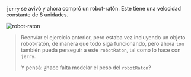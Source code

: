 `jerry` se avivó y ahora compró un robot-ratón. Este tiene una velocidad constante de 8 unidades. 

![robot-raton](https://s-media-cache-ak0.pinimg.com/236x/1f/13/17/1f1317e6a5887547544c0f1c721d1fa8.jpg)

> Reenvíar el ejercicio anterior, pero estaba vez incluyendo un objeto robot-ratón, de manera que todo siga funcionando, pero ahora `tom` también pueda perseguir a este `robotRaton`, tal como lo hace con `jerry`. 
> 
> Y pensá: ¿hace falta modelar el peso del `robotRaton`?